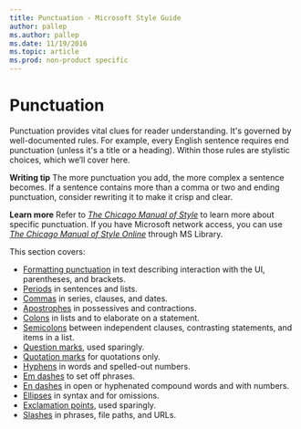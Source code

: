 ```yaml
---
title: Punctuation - Microsoft Style Guide
author: pallep
ms.author: pallep
ms.date: 11/19/2016
ms.topic: article
ms.prod: non-product specific
---
```


# Punctuation

Punctuation
provides vital clues for reader understanding. It's governed by
well-documented rules. For example, every English sentence
requires end punctuation (unless it's a title or a heading). Within
those rules are stylistic choices, which we’ll cover here. 

**Writing tip** The more
punctuation you add, the more complex a sentence becomes. If a
sentence contains more than a comma or two and ending punctuation,
consider rewriting it to make it crisp and clear. 

**Learn more** Refer to [*The Chicago Manual of Style*](http://www.chicagomanualofstyle.org/home.html) to learn more about specific punctuation. If you have Microsoft network access, you can use *[The Chicago Manual of Style Online](http://aka.ms/mslibrary/cms)* through MS Library.

This section covers:

  - [Formatting punctuation](/style-guide/punctuation/formatting-punctuation) in text describing interaction with the UI, parentheses, and brackets.
  - [Periods](/style-guide/punctuation/periods) in sentences and lists.
  - [Commas](/style-guide/punctuation/commas) in series, clauses, and dates.
  - [Apostrophes](/style-guide/punctuation/apostrophes) in possessives and contractions.
  - [Colons](/style-guide/punctuation/colons) in lists and to elaborate on a statement.
  - [Semicolons](/style-guide/punctuation/semicolons) between independent clauses, contrasting statements, and items in a list.
  - [Question marks](/style-guide/punctuation/question-marks), used sparingly.
  - [Quotation marks](/style-guide/punctuation/quotation-marks) for quotations only.
  - [Hyphens](/style-guide/punctuation/dashes-hyphens/hyphens) in words and spelled-out numbers.
  - [Em dashes](/style-guide/punctuation/dashes-hyphens/emes) to set off phrases.
  - [En dashes](/style-guide/punctuation/dashes-hyphens/enes) in open or hyphenated compound words and with numbers.
  - [Ellipses](/style-guide/punctuation/dashes-hyphens/ellipses) in syntax and for omissions. 
  - [Exclamation points](/style-guide/punctuation/dashes-hyphens/exclamation-points), used sparingly.
  - [Slashes](/style-guide/punctuation/dashes-hyphens/slashes) in phrases, file paths, and URLs.
